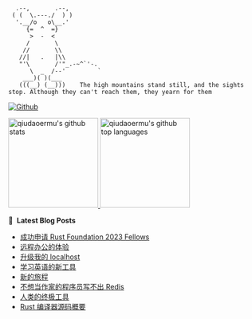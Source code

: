 ```
  .--,       .--,
 ( (  \.---./  ) )
  '.__/o   o\__.'
     {=  ^  =}
      >  -  <
     /       \
    //       \\
   //|   .   |\\
   "'\       /'"_.-~^`'-.
      \  _  /--'         `
    ___)( )(___
   (((__) (__)))    The high mountains stand still, and the sights stop. Although they can't reach them, they yearn for them
```

[![Github](https://img.shields.io/github/followers/qiudaoermu?label=Follow&style=social)](https://github.com/qiudaoermu)

<a href="https://github.com/qiudaoermu">
  <img height="180em" src="https://github-readme-stats.vercel.app/api?username=qiudaoermu&show_icons=true&count_private=true" alt="qiudaoermu's github stats" />
  <img height="180em" src="https://github-readme-stats.vercel.app/api/top-langs/?username=qiudaoermu&layout=compact" alt="qiudaoermu's github top languages" />
</a>
<br/>

<!--
** qiudaoermu / qiudaoermu ** is a ✨ _special_ ✨ repository because its`README.md`(this file) appears on your GitHub profile.

Here are some ideas to get you started:

  - 🔭 I’m currently working on ...
- 🌱 I’m currently learning ...
- 👯 I’m looking to collaborate on ...
- 🤔 I’m looking for help with ...
- 💬 Ask me about ...
- 📫 How to reach me: ...
- 😄 Pronouns: ...
- ⚡ Fun fact: ...
-->

📕 &nbsp;**Latest Blog Posts**

<!-- BLOG-POST-LIST:START -->
- [成功申请 Rust Foundation 2023 Fellows](http://catcoding.me/p/rust-foundation-fellows/)
- [远程办公的体验](http://catcoding.me/p/remote-work/)
- [升级我的 localhost](http://catcoding.me/p/upgrade-my-dev-tools/)
- [学习英语的新工具](http://catcoding.me/p/new_english_tools/)
- [新的旅程](http://catcoding.me/p/new-journey/)
- [不想当作家的程序员写不出 Redis](http://catcoding.me/p/redis-antriez/)
- [人类的终极工具](http://catcoding.me/p/chatgpt-tools/)
- [Rust 编译器源码概要](http://catcoding.me/p/rustc-source/)
<!-- BLOG-POST-LIST:END -->


